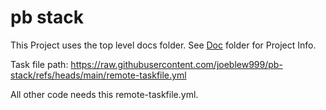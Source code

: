 # pb stack


This Project uses the top level docs folder.  See [Doc](./doc/README.md) folder for Project Info.


Task file path: https://raw.githubusercontent.com/joeblew999/pb-stack/refs/heads/main/remote-taskfile.yml

All other code needs this remote-taskfile.yml.